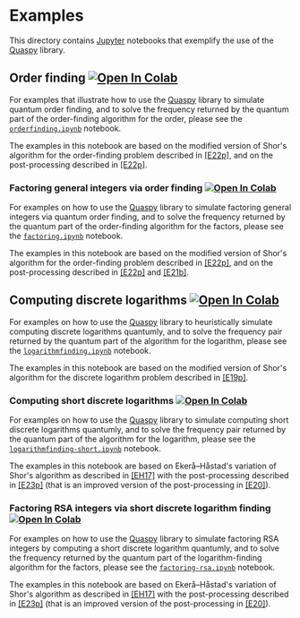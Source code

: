 # Examples
This directory contains [Jupyter](https://jupyter.org) notebooks that exemplify the use of the [Quaspy](https://github.com/ekera/quaspy) library.

## Order finding [<img src="https://colab.research.google.com/assets/colab-badge.svg" alt="Open In Colab"/>](https://colab.research.google.com/github/ekera/quaspy/blob/main/examples/orderfinding.ipynb)
For examples that illustrate how to use the [Quaspy](https://github.com/ekera/quaspy) library to simulate quantum order finding, and to solve the frequency returned by the quantum part of the order-finding algorithm for the order, please see the [<code>orderfinding.ipynb</code>](orderfinding.ipynb) notebook.

The examples in this notebook are based on the modified version of Shor's algorithm for the order-finding problem described in [[E22p]](https://doi.org/10.48550/arXiv.2201.07791), and on the post-processing described in [[E22p]](https://doi.org/10.48550/arXiv.2201.07791).

### Factoring general integers via order finding [<img src="https://colab.research.google.com/assets/colab-badge.svg" alt="Open In Colab"/>](https://colab.research.google.com/github/ekera/quaspy/blob/main/examples/factoring.ipynb)
For examples on how to use the [Quaspy](https://github.com/ekera/quaspy) library to simulate factoring general integers via quantum order finding, and to solve the frequency returned by the quantum part of the order-finding algorithm for the factors, please see the [<code>factoring.ipynb</code>](factoring.ipynb) notebook.

The examples in this notebook are based on the modified version of Shor's algorithm for the order-finding problem described in [[E22p]](https://doi.org/10.48550/arXiv.2201.07791), and on the post-processing described in [[E22p]](https://doi.org/10.48550/arXiv.2201.07791) and [[E21b]](https://doi.org/10.1007/s11128-021-03069-1).

## Computing discrete logarithms [<img src="https://colab.research.google.com/assets/colab-badge.svg" alt="Open In Colab"/>](https://colab.research.google.com/github/ekera/quaspy/blob/main/examples/logarithmfinding.ipynb)
For examples on how to use the [Quaspy](https://github.com/ekera/quaspy) library to heuristically simulate computing discrete logarithms quantumly, and to solve the frequency pair returned by the quantum part of the algorithm for the logarithm, please see the [<code>logarithmfinding.ipynb</code>](logarithmfinding.ipynb) notebook.

The examples in this notebook are based on the modified version of Shor's algorithm for the discrete logarithm problem described in [[E19p]](https://doi.org/10.48550/arXiv.1905.09084).

### Computing short discrete logarithms [<img src="https://colab.research.google.com/assets/colab-badge.svg" alt="Open In Colab"/>](https://colab.research.google.com/github/ekera/quaspy/blob/main/examples/logarithmfinding-short.ipynb)
For examples on how to use the [Quaspy](https://github.com/ekera/quaspy) library to simulate computing short discrete logarithms quantumly, and to solve the frequency pair returned by the quantum part of the algorithm for the logarithm, please see the [<code>logarithmfinding-short.ipynb</code>](logarithmfinding-short.ipynb) notebook.

The examples in this notebook are based on Ekerå–Håstad's variation of Shor's algorithm as described in [[EH17]](https://doi.org/10.1007/978-3-319-59879-6_20) with the post-processing described in [[E23p]](https://doi.org/10.48550/arXiv.2309.01754) (that is an improved version of the post-processing in [[E20]](https://doi.org/10.1007/s10623-020-00783-2)).

### Factoring RSA integers via short discrete logarithm finding [<img src="https://colab.research.google.com/assets/colab-badge.svg" alt="Open In Colab"/>](https://colab.research.google.com/github/ekera/quaspy/blob/main/examples/factoring-rsa.ipynb)
For examples on how to use the [Quaspy](https://github.com/ekera/quaspy) library to simulate factoring RSA integers by computing a short discrete logarithm quantumly, and to solve the frequency returned by the quantum part of the logarithm-finding algorithm for the factors, please see the [<code>factoring-rsa.ipynb</code>](factoring-rsa.ipynb) notebook.

The examples in this notebook are based on Ekerå–Håstad's variation of Shor's algorithm as described in [[EH17]](https://doi.org/10.1007/978-3-319-59879-6_20) with the post-processing described in [[E23p]](https://doi.org/10.48550/arXiv.2309.01754) (that is an improved version of the post-processing in [[E20]](https://doi.org/10.1007/s10623-020-00783-2)).
